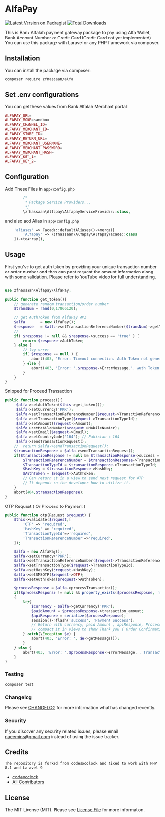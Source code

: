 # AlfaPay

[![Latest Version on Packagist](https://img.shields.io/packagist/v/zfhassaan/alfapay.svg?style=flat-square)](https://packagist.org/packages/zfhassaan/alfa)
[![Total Downloads](https://img.shields.io/packagist/dt/zfhassaan/alfapay.svg?style=flat-square)](https://packagist.org/packages/zfhassaan/alfa)

This is Bank Alfalah payment gateway package to pay using Alfa Wallet, Bank Account Number or Credit Card (Credit Card not yet implemented). You can use this package with Laravel or any PHP framework via composer.

## Installation

You can install the package via composer:

```bash
composer require zfhassaan/alfa
```

## Set .env configurations
You can get these values from Bank Alfalah Merchant portal
```php
ALFAPAY_URL=
ALFAPAY_MODE=sandbox
ALFAPAY_CHANNEL_ID=
ALFAPAY_MERCHANT_ID=
ALFAPAY_STORE_ID=
ALFAPAY_RETURN_URL=
ALFAPAY_MERCHANT_USERNAME=
ALFAPAY_MERCHANT_PASSWORD=
ALFAPAY_MERCHANT_HASH=
ALFAPAY_KEY_1=
ALFAPAY_KEY_2=
```
## Configuration
Add These Files in `app/config.php` 

```php 
        /*
         * Package Service Providers...
         */
        \zfhassaan\Alfapay\AlfapayServiceProvider::class,
```
and also add Alias in `app/config.php`

```php 
    'aliases' => Facade::defaultAliases()->merge([
        'Alfapay' => \zfhassaan\Alfapay\AlfapayFacade::class,
    ])->toArray(),

```
## Usage
First you've to get auth token by providing your unique transaction number or order number
and then can post request the amount information along with some validation.
Please refer to YouTube video for full understanding.
```php

use zfhassaan\Alfapay\AlfaPay;

public function get_token(){
    // generate random transaction/order number
    $transNum = rand(0,17866120);
            
    // get AuthToken from AlfaPay API
    $alfa       = new AlfaPay();
    $response   = $alfa->setTransactionReferenceNumber($transNum)->getToken();
    //
    if( $response != null && $response->success == 'true' ) {
        return $response->AuthToken;
    } else {
        // log error
        if( $response == null ) {
            abort(403, 'Error: Timeout connection. Auth Token not generated.');
        } else {
            abort(403, 'Error: '.$response->ErrorMessage.'. Auth Token does not generated.');
        }
    }
}
```
Snipped for Proceed Transaction

```php
public function process(){
     $alfa->setAuthToken($this->get_token());
     $alfa->setCurrency('PKR');
     $alfa->setTransactionReferenceNumber($request->TransctionReferenceNumber);
     $alfa->setTransactionType($request->TransactionTypeId);
     $alfa->setAmount($request->Amount);
     $alfa->setMobileNumber($request->MobileNumber);
     $alfa->setEmail($request->Email);
     $alfa->setCountryCode('164'); // Pakistan = 164
     $alfa->sendTransactionRequest();
    //  return $alfa->sendTransactionRequest();
    $transactionResponse = $alfa->sendTransactionRequest();
    if($transactionResponse != null && $transactionResponse->success = 'true') {
        $TransactionReferenceNumber = $transactionResponse->TransactionReferenceNumber;
        $TransactionTypeId = $transactionResponse->TransactionTypeId;
        $HashKey = $transactionResponse->HashKey;
        $AuthToken = $request->AuthToken;
        // Can return it in a view to send next request for OTP
        // It depends on the developer how to utilize it. 
    }
    abort(404,$transactionResponse);
}
```

OTP Request ( Or Proceed to Payment )

```php 
public function otp(Request $request) {
    $this->validate($request,[
        'OTP' => 'required',
        'HashKey' => 'required',
        'TransactionTypeId'=>'required', 
        'TransactionReferenceNumber'=>'required',
    ]);

    $alfa = new AlfaPay();
    $alfa->setCurrency('PKR');
    $alfa->setTransactionReferenceNumber($request->TransactionReferenceNumber);
    $alfa->setTransactionType($request->TransactionTypeId);
    $alfa->setHashKey($request->HashKey);
    $alfa->setSMSOTP($request->OTP);
    $alfa->setAuthToken($request->AuthToken);

    $processResponse = $alfa->processTransaction();
    if($processResponse != null && property_exists($processResposne, 'response_code')) 
    {
        try{
            $currency = $alfa->getCurrency('PKR');
            $paidAmount = $processResponse->transaction_amount;
            $apiResponse = serialize($processResponse);
            session()->flash('success', 'Payment Success');
            // Return with currency, paid Amount , apiResponse, ProcessResponse or 
            // compact it in views to show Thank you ( Order Confirmation page )
        } catch(\Exception $e) {
            abort(403, 'Error: ', $e->getMessage());
        }
    } else {
        abort(403, 'Error: '.$processResponse->ErrorMessage.'. Transaction OTP not completed');
    }
}

```

### Testing

```bash
composer test
```

### Changelog

Please see [CHANGELOG](CHANGELOG.md) for more information what has changed recently.

### Security

If you discover any security related issues, please email naeemins@gmail.com instead of using the issue tracker.

## Credits
    The repository is forked from codesocolock and fixed to work with PHP 8.1 and Laravel 9
-   [codesoclock](https://github.com/codesoclock)
-   [All Contributors](../../contributors)

## License

The MIT License (MIT). Please see [License File](LICENSE.md) for more information.
